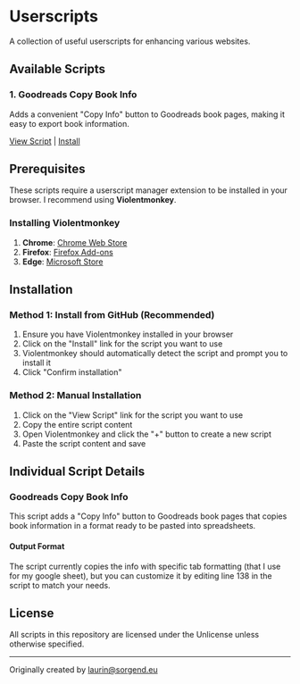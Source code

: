# Userscripts

A collection of useful userscripts for enhancing various websites.

## Available Scripts

### 1. Goodreads Copy Book Info
Adds a convenient "Copy Info" button to Goodreads book pages, making it easy to export book information.

[View Script](./goodreadsCopyInfo/goodreadsCopyInfo.user.js) | [Install](https://github.com/LaurinSorgend/userscripts/raw/main/goodreadsCopyInfo/goodreadsCopyInfo.user.js)

## Prerequisites

These scripts require a userscript manager extension to be installed in your browser. I recommend using **Violentmonkey**.

### Installing Violentmonkey
1. **Chrome**: [Chrome Web Store](https://chrome.google.com/webstore/detail/violentmonkey/jinjaccalgkegednnccohejagnlnfdag)
2. **Firefox**: [Firefox Add-ons](https://addons.mozilla.org/en-US/firefox/addon/violentmonkey/)
3. **Edge**: [Microsoft Store](https://microsoftedge.microsoft.com/addons/detail/violentmonkey/eeagobfjdenkkddmbclomhiblgggliao)

## Installation

### Method 1: Install from GitHub (Recommended)
1. Ensure you have Violentmonkey installed in your browser
2. Click on the "Install" link for the script you want to use
3. Violentmonkey should automatically detect the script and prompt you to install it
4. Click "Confirm installation"

### Method 2: Manual Installation
1. Click on the "View Script" link for the script you want to use
2. Copy the entire script content
3. Open Violentmonkey and click the "+" button to create a new script
4. Paste the script content and save

## Individual Script Details

### Goodreads Copy Book Info
This script adds a "Copy Info" button to Goodreads book pages that copies book information in a format ready to be pasted into spreadsheets.

#### Output Format
The script currently copies the info with specific tab formatting (that I use for my google sheet), but you can customize it by editing line 138 in the script to match your needs.


## License
All scripts in this repository are licensed under the Unlicense unless otherwise specified.

---
Originally created by laurin@sorgend.eu